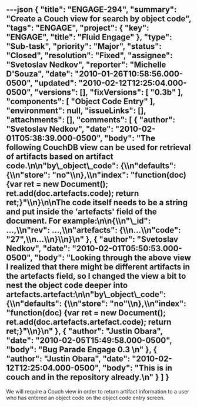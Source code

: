 ---json
{
  "title": "ENGAGE-294",
  "summary": "Create a Couch view for search by object code",
  "tags": "ENGAGE",
  "project": {
    "key": "ENGAGE",
    "title": "Fluid Engage"
  },
  "type": "Sub-task",
  "priority": "Major",
  "status": "Closed",
  "resolution": "Fixed",
  "assignee": "Svetoslav Nedkov",
  "reporter": "Michelle D'Souza",
  "date": "2010-01-26T10:58:56.000-0500",
  "updated": "2010-02-12T12:25:04.000-0500",
  "versions": [],
  "fixVersions": [
    "0.3b"
  ],
  "components": [
    "Object Code Entry"
  ],
  "environment": null,
  "issueLinks": [],
  "attachments": [],
  "comments": [
    {
      "author": "Svetoslav Nedkov",
      "date": "2010-02-01T05:38:39.000-0500",
      "body": "The following CouchDB view can be used for retrieval of artifacts based on artifact code.\n\n\"by\\_object\\_code\": {\\\n\"defaults\": {\\\n\"store\": \"no\"\\\n},\\\n\"index\": \"function(doc) {var ret = new Document(); ret.add(doc.artefacts.code); return ret;}\"\\\n}\n\nThe code itself needs to be a string and put inside the 'artefacts' field of the document. For example:\n\n{\\\n\"\\_id\": ...,\\\n\"rev\": ...,\\\n\"artefacts\": {\\\n...\\\n\"code\": \"27\",\\\n...\\\n}\\\n}\n"
    },
    {
      "author": "Svetoslav Nedkov",
      "date": "2010-02-01T05:50:53.000-0500",
      "body": "Looking through the above view I realized that there might be different artifacts in the artefacts field, so I changed the view a bit to nest the object code deeper into artefacts.artefact:\n\n\"by\\_object\\_code\": {\\\n\"defaults\": {\\\n\"store\": \"no\"\\\n},\\\n\"index\": \"function(doc) {var ret = new Document(); ret.add(doc.artefacts.artefact.code); return ret;}\"\\\n}\n"
    },
    {
      "author": "Justin Obara",
      "date": "2010-02-05T15:49:58.000-0500",
      "body": "Bug Parade Engage 0.3&#x20;\n"
    },
    {
      "author": "Justin Obara",
      "date": "2010-02-12T12:25:04.000-0500",
      "body": "This is in couch and in the repository already.\n"
    }
  ]
}
---
We will require a Couch view in order to return artifact information to a user who has entered an object code on the object code entry screen.&#x20;

        